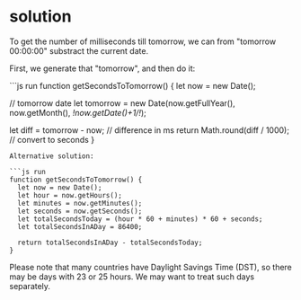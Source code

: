 # solution

To get the number of milliseconds till tomorrow, we can from "tomorrow 00:00:00" substract the current date.

First, we generate that "tomorrow", and then do it:

\`\`\`js run function getSecondsToTomorrow\(\) { let now = new Date\(\);

// tomorrow date let tomorrow = new Date\(now.getFullYear\(\), now.getMonth\(\), _!_now.getDate\(\)+1_/!_\);

let diff = tomorrow - now; // difference in ms return Math.round\(diff / 1000\); // convert to seconds }

```text
Alternative solution:

```js run
function getSecondsToTomorrow() {
  let now = new Date();
  let hour = now.getHours();
  let minutes = now.getMinutes();
  let seconds = now.getSeconds();
  let totalSecondsToday = (hour * 60 + minutes) * 60 + seconds;
  let totalSecondsInADay = 86400;

  return totalSecondsInADay - totalSecondsToday;
}
```

Please note that many countries have Daylight Savings Time \(DST\), so there may be days with 23 or 25 hours. We may want to treat such days separately.


